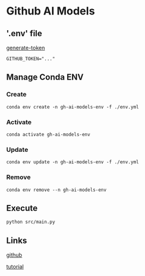 # Github AI Models

## '.env' file

[generate-token](https://github.com/settings/tokens)

```
GITHUB_TOKEN="..."
```

## Manage Conda ENV

### Create

```
conda env create -n gh-ai-models-env -f ./env.yml
```

### Activate
```
conda activate gh-ai-models-env
```

### Update

```
conda env update -n gh-ai-models-env -f ./env.yml
```

### Remove

```
conda env remove --n gh-ai-models-env
```

## Execute

```
python src/main.py
```

## Links

[github](https://github.com/Diegoomal)

[tutorial](https://github.com/marketplace/models/azureml-meta/Meta-Llama-3-1-8B-Instruct)